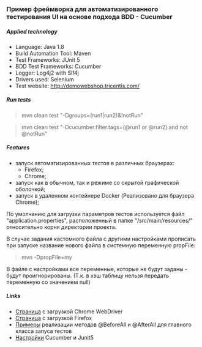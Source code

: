 ﻿### Пример фреймворка для автоматизированного тестирования UI на основе подхода BDD - Cucumber

##### Applied technology

* Language: Java 1.8
* Build Automation Tool: Maven
* Test Frameworks: JUnit 5
* BDD Test Frameworks: Cucumber
* Logger: Log4j2 with Slf4j
* Drivers used: Selenium
* Test website: http://demowebshop.tricentis.com/

##### Run tests

> mvn clean test "-Dgroups=(run1|run2)&!notRun"

> mvn clean test "-Dcucumber.filter.tags=(@run1 or @run2) and not @notRun"

##### Features

* запуск автоматизированных тестов в различных браузерах:
    * Firefox;
    * Chrome;
* запуск как в обычном, так и режиме со скрытой графической оболочкой;
* запуск в удаленном контейнере Docker (Реализовано для браузера Chrome);

По умолчанию для загрузки параметров тестов используется файл "application.properties", расположенный в папке "/src/main/resources/" относительно корня директории проекта.

В случае задания кастомного файла с другими настройками прописать при запуске название нового файла в системную переменную propFile:
> mvn -DpropFile=my

В файле с настройками все переменные, которые не будут заданы - будут проигнорированы. (Т.к. в хэш таблицу нельзя передать переменную со значением null)

##### Links

* [Страница][chrome_driver] с загрузкой Chrome WebDriver
* [Страница][gecko_driver] с загрузкой Firefox
* [Примеры][examples_before_after_all] реализации методов @BeforeAll и @AfterAll для главного класса запуса тестов
* [Настройки][settings_cucumber_junit5] Cucumber и Junit5

[chrome_driver]: https://chromedriver.chromium.org/downloads
[gecko_driver]: https://github.com/mozilla/geckodriver/releases
[examples_before_after_all]: https://metamorphant.de/blog/posts/2020-03-10-beforeall-afterall-cucumber-jvm-junit/
[settings_cucumber_junit5]: https://github.com/cucumber/cucumber-jvm/tree/main/junit-platform-engine